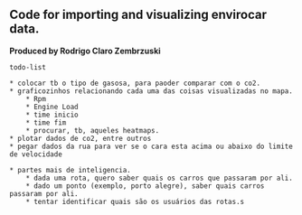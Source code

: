Code for importing and visualizing envirocar data.
-

**Produced by Rodrigo Claro Zembrzuski**

    todo-list
    
    * colocar tb o tipo de gasosa, para paoder comparar com o co2.
    * graficozinhos relacionando cada uma das coisas visualizadas no mapa.
        * Rpm
        * Engine Load
        * time inicio
        * time fim
        * procurar, tb, aqueles heatmaps.
    * plotar dados de co2, entre outros
    * pegar dados da rua para ver se o cara esta acima ou abaixo do limite de velocidade

    * partes mais de inteligencia.
        * dada uma rota, quero saber quais os carros que passaram por ali.
        * dado um ponto (exemplo, porto alegre), saber quais carros passaram por ali.
        * tentar identificar quais são os usuários das rotas.s

